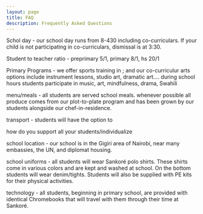 ```yaml
---
layout: page
title: FAQ
description: Frequently Asked Questions
---
```


Schol day - our school day runs from 8-430 including co-curriculars. If your child is not participating in co-curriculars, dismissal is at 3:30.

Student to teacher ratio - preprimary 5/1, primary 8/1, hs 20/1

Primary Programs - we offer sports training in ; and our co-curriculur arts options include instrument lessons, studio art, dramatic art.... during school hours students participate in music, art, mindfulness, drama, Swahili

menu/meals - all students are served school meals. whenever possible all produce comes from our plot-to-plate program and has been grown by our students alongside our chef-in-residence.

transport - students will have the option to 

how do you support all your students/individualize

school location - our school is in the Gigiri area of Nairobi, near many embassies, the UN, and diplomat housing.

school uniforms - all students will wear Sankoré polo shirts. These shirts come in various colors and are kept and washed at school. On the bottom students will wear denim/tights. Students will also be supplied with PE kits for their physical activities.

technology - all students, beginning in primary school, are provided with identical Chromebooks that will travel with them through their time at Sankoré.

